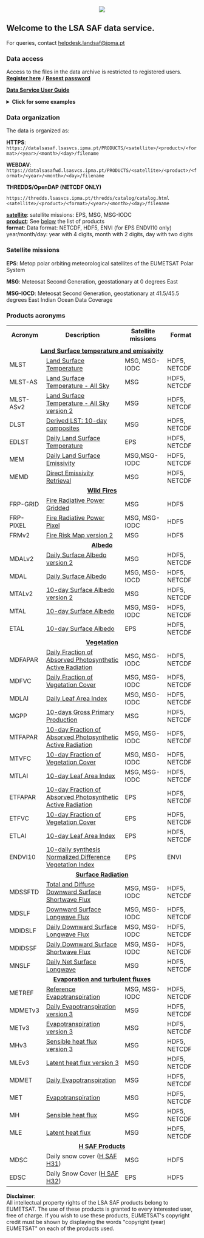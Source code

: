 <div style="text-align: center;">
<img src="https://landsaf.ipma.pt/static/logo.png">
</div>

 
## Welcome to the **LSA SAF data service**.


For queries, contact helpdesk.landsaf@ipma.pt 

### Data access

Access to the files in the data archive is restricted to registered users.<br>
<b><a href="https://mokey.lsasvcs.ipma.pt/auth/signup" target="_blank">Register here</a></b> / 
<b><a href="https://mokey.lsasvcs.ipma.pt/auth/forgotpw" target="_blank">Resest password</a></b>

<b><a href="https://gitlab.com/helpdesk.landsaf/lsasaf_data_access/-/wikis/home" target="_blank">Data Service User Guide</a></b>

<details>
  <summary><b>Click for some examples </b> </summary>


**https / wget**

The recomended way to download several products is with the [**wget**](https://www.gnu.org/software/wget/ 
) tool which is available in most linux distributions. Windows binaries can be found [here](https://eternallybored.org/misc/wget/)

For example to download MSG LST hourly files (skipping minutes 15, 30, 45) for Jan 2006 you can use the following command (don’t forget the last “/” to download only that period) (replace --user=XXX --password=XXX by your access credentials):
```
wget -c --no-check-certificate -r -np -nH \
     --user=XXX --password=XXX \
     -R "*15.nc, *30.nc, *45.nc, *.html" \
     https://datalsasaf.lsasvcs.ipma.pt/PRODUCTS/MSG/MLST/NETCDF/2006/01/
```
You can check the details of each option [here](https://www.gnu.org/software/wget/manual/wget.html). If you add the option “-nd” all files are saved to the current directly, otherwise they will be downloaded to a folder structure PRODUCTS/MSG/MLST/NETCDF/2006/01/

**WebDAV**

WebDAV protocol is the recomended way to access the files directly from Windows, using "map a network drive"

Details <a href="https://gitlab.com/helpdesk.landsaf/lsasaf_data_access/-/wikis/data/webdav" target="_blank">here</a> and ipython notebook examples <a href="https://gitlab.com/helpdesk.landsaf/lsasaf_data_access/-/tree/main/examples/webdav" target="_blank">here</a>. 

**THREDDS**

THREDDS/OpenDAP protocol is the recommended way to access NETCDF files to subset regions/variables. 

Details <a href="https://gitlab.com/helpdesk.landsaf/lsasaf_data_access/-/wikis/data/thredds" target="_blank">here</a> and ipython notebook examples <a href="https://gitlab.com/helpdesk.landsaf/lsasaf_data_access/-/tree/main/examples/thredds" target="_blank">here</a>. 

Examples of command line tools to access directly the files via OpenDAP (replace "USER:PASSWD" by your credentials).

```
# netcdf header
ncdump -h https://USER:PASSWD@thredds.lsasvcs.ipma.pt/thredds/dodsC/EPS/ETLAI/NETCDF/2020/02/15/NETCDF4_LSASAF_M01-AVHR_ETLAI_GLOBE_202002150000.nc
# cdo short information
cdo sinfov https://USER:PASSWD@thredds.lsasvcs.ipma.pt/thredds/dodsC/EPS/ETLAI/NETCDF/2020/02/15/NETCDF4_LSASAF_M01-AVHR_ETLAI_GLOBE_202002150000.nc


```


</details>

### Data organization

The data is organized as:

**HTTPS**: 
 `https://datalsasaf.lsasvcs.ipma.pt/PRODUCTS/<satellite>/<product>/<format>/<year>/<month>/<day>/filename`

**WEBDAV**: 
 `https://datalsasafwd.lsasvcs.ipma.pt/PRODUCTS/<satellite>/<product>/<format>/<year>/<month>/<day>/filename`

**THREDDS/OpenDAP (NETCDF ONLY)**
 ```
 https://thredds.lsasvcs.ipma.pt/thredds/catalog/catalog.html 
 <satellite>/<product>/<format>/<year>/<month>/<day>/filename
 ```

[**satellite**](#satellite): satellite missions: EPS, MSG, MSG-IODC  
[**product**](#product): See [below](#product) the list of products  
**format**: Data format: NETCDF, HDF5, ENVI (for EPS ENDVI10 only)  
year/month/day: year with 4 digits, month with 2 digits, day with two digits 


<a name="satellite"></a>
### Satellite missions

**EPS**: Metop polar orbiting meteorological satellites of the EUMETSAT Polar System

**MSG**: Meteosat Second Generation, geostationary  at 0 degrees East 

**MSG-IOCD**: Meteosat Second Generation, geostationary at 41.5/45.5 degrees East Indian Ocean Data Coverage 


<a name="product"></a>
### Products acronyms

<table>
  <tr>
    <th>Acronym</th> <th>Description</th> <th>Satellite missions</th> <th>Format</th>
  </tr>
 <td >

 
  
  <tr> <td colspan="4" style="text-align: center"><b>
  <a href="https://landsaf.ipma.pt/en/data/products/land-surface-temperature-and-emissivity/" target="_blank">Land Surface temperature and emissivity </a></b></td> </tr>
  
  <tr> <td>MLST</td><td>
  <a href="https://nextcloud.lsasvcs.ipma.pt/s/Dd6ga76oG7Lqz5Q" target="_blank">Land Surface Temperature</a>
  </td> <td>MSG, MSG-IODC</td> <td>HDF5, NETCDF</td> </tr>
  
  <tr> <td>MLST-AS</td><td>
  <a href="https://nextcloud.lsasvcs.ipma.pt/s/dYjdyiMXZTt8sP4" target="_blank">Land Surface Temperature - All Sky</a>
  </td><td>MSG</td><td>HDF5, NETCDF</td>

  <tr> <td>MLST-ASv2</td><td>
  <a href="https://nextcloud.lsasvcs.ipma.pt/s/DSnWj8n4gx3WQbm" target="_blank">Land Surface Temperature - All Sky version 2</a>
  </td><td>MSG</td><td>HDF5, NETCDF</td>
  
  <tr> <td>DLST</td> <td>
  <a href="https://nextcloud.lsasvcs.ipma.pt/s/yniroZGomKkDeXR" target="_blank">Derived LST: 10-day composites</a>
  </td><td>MSG</td> <td>HDF5, NETCDF</td> </tr>
  
  <tr> <td>EDLST</td> <td>
  <a href="https://nextcloud.lsasvcs.ipma.pt/s/NsW275gpDAfekzc" target="_blank">Daily Land Surface Temperature</a>
  </td><td>EPS</td><td>HDF5, NETCDF</td> </tr>
  
  <tr> <td>MEM</td> <td>
  <a href="https://nextcloud.lsasvcs.ipma.pt/s/Dd6ga76oG7Lqz5Q" target="_blank">Daily Land Surface Emissivity</a>
  </td><td>MSG,MSG-IODC</td><td>HDF5, NETCDF</td> </tr>
  
  <tr> <td>MEMD</td> <td>
  <a href="https://nextcloud.lsasvcs.ipma.pt/s/kxo9bs8QKGtytA3" target="_blank">Direct Emissivity Retrieval</a>
  </td><td>MSG</td><td>HDF5, NETCDF</td> </tr>
  

  <tr> <td colspan="4" style="text-align: center"><b>
  <a href="https://landsaf.ipma.pt/en/data/products/fire-products/" target="_blank">Wild Fires</a></b></td> </tr>
  
  <tr> <td>FRP-GRID</td> <td>
  <a href="https://nextcloud.lsasvcs.ipma.pt/s/TjpsBziZFNN6GPN" target="_blank">Fire Radiative Power Gridded</a>
  </td> <td>MSG</td> <td>HDF5</td> </tr>
  
  <tr> <td>FRP-PIXEL</td> <td>
  <a href="https://nextcloud.lsasvcs.ipma.pt/s/TjpsBziZFNN6GPN" target="_blank">Fire Radiative Power Pixel</a>
  </td> <td>MSG, MSG-IODC</td> <td>HDF5</td> </tr>
  
  <tr> <td>FRMv2</td> <td>
  <a href="https://nextcloud.lsasvcs.ipma.pt/s/CjtrxjMcYBz5wT7" target="_blank">Fire Risk Map version 2</a>
  </td> <td>MSG</td> <td>HDF5</td> </tr>


  <tr> <td colspan="4" style="text-align: center"><b>
  <a href="https://landsaf.ipma.pt/en/data/products/albedo/" target="_blank">Albedo </a></b></td> </tr>
  
  <tr> <td>MDALv2</td> <td>
  <a href="https://nextcloud.lsasvcs.ipma.pt/s/pApTpM4oaMnPZcM" target="_blank">Daily Surface Albedo version 2</a>
  </td> <td>MSG</td> <td>HDF5, NETCDF</td> </tr>
  
  <tr> <td>MDAL</td> <td>
  <a href="https://nextcloud.lsasvcs.ipma.pt/s/gFgGbMNQ2Gmns63" target="_blank">Daily Surface Albedo</a>
  </td> <td>MSG, MSG-IOCD</td> <td>HDF5, NETCDF</td> </tr>
  
  <tr> <td>MTALv2</td> <td>
  <a href="https://nextcloud.lsasvcs.ipma.pt/s/pApTpM4oaMnPZcM" target="_blank">10-day Surface Albedo version 2</a>
  </td> <td>MSG</td> <td>HDF5, NETCDF</td> </tr>
  
  <tr> <td>MTAL</td> <td>
  <a href="https://nextcloud.lsasvcs.ipma.pt/s/yWwSJ3ai2a7naHZ" target="_blank">10-day Surface Albedo</a>
  </td> <td>MSG, MSG-IODC</td> <td>HDF5, NETCDF</td> </tr>
  
  <tr> <td>ETAL</td> <td>
  <a href="https://nextcloud.lsasvcs.ipma.pt/s/6D4Q849exZRx3xW" target="_blank">10-day Surface Albedo</a>
  </td> <td>EPS</td> <td>HDF5, NETCDF</td> </tr>
  
  

  <tr> <td colspan="4" style="text-align: center"><b><a href="https://landsaf.ipma.pt/en/data/products/vegetation/" target="_blank">Vegetation </a></b></td> </tr>
  
  <tr> <td>MDFAPAR</td> <td>
  <a href="https://nextcloud.lsasvcs.ipma.pt/s/LbAmqBTB3Q2tbQP" target="_blank">Daily Fraction of Absorved Photosynthetic Active Radiation</a>
  </td> <td>MSG, MSG-IODC</td> <td>HDF5, NETCDF</td> </tr>
  
  <tr> <td>MDFVC</td> <td>
  <a href="https://nextcloud.lsasvcs.ipma.pt/s/LbAmqBTB3Q2tbQP" target="_blank">Daily Fraction of Vegetation Cover</a>
  </td> <td>MSG, MSG-IODC</td> <td>HDF5, NETCDF</td> </tr>
  
  <tr> <td>MDLAI</td> <td>
  <a href="https://nextcloud.lsasvcs.ipma.pt/s/LbAmqBTB3Q2tbQP" target="_blank">Daily Leaf Area Index</a>
  </td> <td>MSG, MSG-IODC</td> <td>HDF5, NETCDF</td> </tr>
  
  <tr> <td>MGPP</td> <td>
  <a href="https://nextcloud.lsasvcs.ipma.pt/s/LNkWz498cA4Rf2Z" target="_blank">10-days Gross Primary Production</a>
  </td> <td>MSG</td> <td>HDF5, NETCDF</td> </tr>
  
  <tr> <td>MTFAPAR</td> <td>
  <a href="https://nextcloud.lsasvcs.ipma.pt/s/7co5rsXBqwR7kYg" target="_blank">10-day Fraction of Absorved Photosynthetic Active Radiation</a>
  </td> <td>MSG, MSG-IODC</td> <td>HDF5, NETCDF</td> </tr>
  
  <tr> <td>MTVFC</td> <td>
  <a href="https://nextcloud.lsasvcs.ipma.pt/s/7co5rsXBqwR7kYg" target="_blank">10-day Fraction of Vegetation Cover</a>
  </td> <td>MSG, MSG-IODC</td> <td>HDF5, NETCDF</td> </tr>
  
  <tr> <td>MTLAI</td> <td>
  <a href="https://nextcloud.lsasvcs.ipma.pt/s/7co5rsXBqwR7kYg" target="_blank">10-day Leaf Area Index</a>
  </td> <td>MSG, MSG-IODC</td> <td>HDF5, NETCDF</td> </tr>
  
  <tr> <td>ETFAPAR</td> <td>
  <a href="https://nextcloud.lsasvcs.ipma.pt/s/sWn23j9NZnJg2a6" target="_blank">10-day Fraction of Absorved Photosynthetic Active Radiation</a>
  </td> <td>EPS</td> <td>HDF5, NETCDF</td> </tr>
  
  <tr> <td>ETFVC</td> <td>
  <a href="https://nextcloud.lsasvcs.ipma.pt/s/sWn23j9NZnJg2a6" target="_blank">10-day Fraction of Vegetation Cover</a>
  </td> <td>EPS</td> <td>HDF5, NETCDF</td> </tr>
  
  <tr> <td>ETLAI</td> <td>
  <a href="https://nextcloud.lsasvcs.ipma.pt/s/sWn23j9NZnJg2a6" target="_blank">10-day Leaf Area Index</a>
  </td> <td>EPS</td> <td>HDF5, NETCDF</td> </tr>
  
  <tr> <td>ENDVI10</td> <td>
  <a href="https://nextcloud.lsasvcs.ipma.pt/s/qqwZSwGC6mAHxZA" target="_blank">10-daily synthesis Normalized Difference Vegetation Index</a>
  </td> <td>EPS</td> <td>ENVI</td> </tr>
  

  <tr> <td colspan="4" style="text-align: center"><b>
  <a href="https://landsaf.ipma.pt/en/data/products/radiation/" target="_blank">Surface Radiation</a></b></td> </tr>
  
  <tr> <td>MDSSFTD</td> <td>
  <a href="https://nextcloud.lsasvcs.ipma.pt/s/bA9gYoa5mQX2yJw" target="_blank">Total and Diffuse Downward Surface Shortwave Flux</a>
  </td> <td>MSG, MSG-IODC</td> <td>HDF5, NETCDF</td> </tr>
  
  <tr> <td>MDSLF</td> <td>
  <a href="https://nextcloud.lsasvcs.ipma.pt/s/m5X9LNMK9oAW55C" target="_blank">Downward Surface Longwave Flux</a>
  </td> <td>MSG, MSG-IODC</td> <td>HDF5, NETCDF</td> </tr>

  <tr> <td>MDIDSLF</td> <td>
  <a href="https://nextcloud.lsasvcs.ipma.pt/s/9BQa6e2CAaJdjRZ" target="_blank">Daily Downward Surface Longwave Flux</a>
  </td> <td>MSG, MSG-IODC</td> <td>HDF5, NETCDF</td> </tr>
  
  <tr> <td>MDIDSSF</td> <td>
  <a href="https://nextcloud.lsasvcs.ipma.pt/s/QSABgnG4dZGBo5W" target="_blank">Daily Downward Surface Shortwave Flux</a>
  </td> <td>MSG, MSG-IODC</td> <td>HDF5, NETCDF</td> </tr>
  
  <tr> <td>MNSLF</td> <td>
  <a href="https://nextcloud.lsasvcs.ipma.pt/s/z42FQpGPmTxMN6Q" target="_blank">Daily Net Surface Longwave</a>
  </td> <td>MSG</td> <td>HDF5, NETCDF</td> </tr>
  

  <tr> <td colspan="4" style="text-align: center"><b>
  <a href="https://landsaf.ipma.pt/en/data/products/evapotranspiration-turbulent-fluxes/" target="_blank">Evaporation and turbulent fluxes</a></b></td> </tr> <tr> 
  
  <tr> <td>METREF</td> <td>
  <a href="https://nextcloud.lsasvcs.ipma.pt/s/zzBDmfgtJE9ePQW" target="_blank">Reference Evapotranspiration</a>
  </td> <td>MSG, MSG-IODC</td> <td>HDF5, NETCDF</td> </tr>

  <tr> <td>MDMETv3</td> <td>
  <a href="https://nextcloud.lsasvcs.ipma.pt/s/7QLcZfABg5H6mkq" target="_blank">Daily Evapotranspiration version 3</a>
  </td> <td>MSG</td> <td>HDF5, NETCDF</td> </tr>

  <tr> <td>METv3</td> <td>
  <a href="https://nextcloud.lsasvcs.ipma.pt/s/7QLcZfABg5H6mkq" target="_blank">Evapotranspiration version 3</a>
  </td> <td>MSG</td> <td>HDF5, NETCDF</td> </tr>
  
  <tr> <td>MHv3</td> <td>
  <a href="https://nextcloud.lsasvcs.ipma.pt/s/7QLcZfABg5H6mkq" target="_blank">Sensible heat flux version 3</a>
  </td> <td>MSG</td> <td>HDF5, NETCDF</td> </tr>
  
  <tr> <td>MLEv3</td> <td>
  <a href="https://nextcloud.lsasvcs.ipma.pt/s/7QLcZfABg5H6mkq" target="_blank">Latent heat flux version 3</a>
  </td> <td>MSG</td> <td>HDF5, NETCDF</td> </tr>

  
  <tr> <td>MDMET</td> <td>
  <a href="https://nextcloud.lsasvcs.ipma.pt/s/xtAx57TM9qn5X4x" target="_blank">Daily Evapotranspiration</a>
 
  </td> <td>MSG</td> <td>HDF5, NETCDF</td> </tr>
  
  <tr> <td>MET</td> <td>
  <a href="https://nextcloud.lsasvcs.ipma.pt/s/GYmE6w75fPtQwrz" target="_blank">Evapotranspiration</a>
  </td> <td>MSG</td> <td>HDF5, NETCDF</td> </tr>
  
  <tr> <td>MH</td> <td>
  <a href="https://nextcloud.lsasvcs.ipma.pt/s/GYmE6w75fPtQwrz" target="_blank">Sensible heat flux</a>
  </td> <td>MSG</td> <td>HDF5, NETCDF</td> </tr>
  
  <tr> <td>MLE</td> <td>
  <a href="https://nextcloud.lsasvcs.ipma.pt/s/GYmE6w75fPtQwrz" target="_blank">Latent heat flux</a>
  </td> <td>MSG</td> <td>HDF5, NETCDF</td> </tr>
  

  <tr> <td colspan="4" style="text-align: center"><b>
  <a href="https://hsaf.meteoam.it/" target="_blank">H SAF Products</a></b></td> </tr> <tr> 

  <tr> <td>MDSC</td> <td>
  Daily snow cover (<a href="https://hsaf.meteoam.it/Products/Detail?prod=H31" target="_blank">H SAF H31</a>)</td> <td>MSG</td> <td>HDF5</td> </tr>

  <tr> <td>EDSC</td> <td>
  Daily Snow Cover (<a href="https://hsaf.meteoam.it/Products/Detail?prod=H32" target="_blank">H SAF H32</a>)</td> <td>EPS</td> <td>HDF5</td> </tr>  
 
</table>

**Disclaimer**:<br> All intellectual property rights of the LSA SAF products belong to EUMETSAT. The use of these products is granted to every interested user, free of charge. If you wish to use these products, EUMETSAT's copyright credit must be shown by displaying the words "copyright (year) EUMETSAT" on each of the products used.


